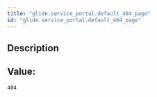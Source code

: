 ```yaml
---
title: "glide.service_portal.default_404_page"
id: "glide.service_portal.default_404_page"
---
```

## Description



## Value: 
```
404
```